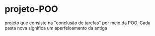 # projeto-POO 
projeto que consiste na "conclusão de tarefas" por meio da POO. Cada pasta nova significa um aperfeioamento da antiga
